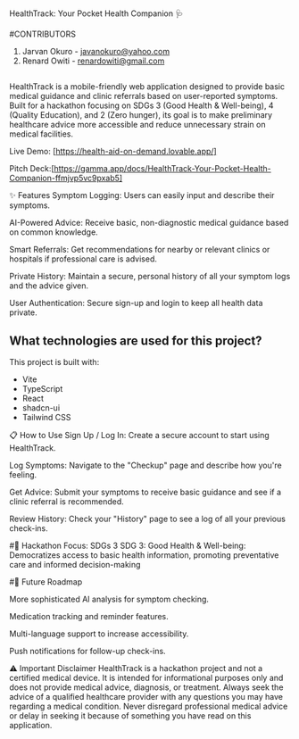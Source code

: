 HealthTrack: Your Pocket Health Companion 🩺

#CONTRIBUTORS

1. Jarvan Okuro - javanokuro@yahoo.com
2. Renard Owiti - renardowiti@gmail.com

##
HealthTrack is a mobile-friendly web application designed to provide basic medical guidance and clinic referrals based on user-reported symptoms. Built for a hackathon focusing on SDGs 3 (Good Health & Well-being), 4 (Quality Education), and 2 (Zero hunger), its goal is to make preliminary healthcare advice more accessible and reduce unnecessary strain on medical facilities.

Live Demo: [https://health-aid-on-demand.lovable.app/]

Pitch Deck:[https://gamma.app/docs/HealthTrack-Your-Pocket-Health-Companion-ffmjvp5vc9pxab5]

✨ Features Symptom Logging: Users can easily input and describe their symptoms.

AI-Powered Advice: Receive basic, non-diagnostic medical guidance based on common knowledge.

Smart Referrals: Get recommendations for nearby or relevant clinics or hospitals if professional care is advised.

Private History: Maintain a secure, personal history of all your symptom logs and the advice given.

User Authentication: Secure sign-up and login to keep all health data private.

## What technologies are used for this project?

This project is built with:

- Vite
- TypeScript
- React
- shadcn-ui
- Tailwind CSS

📋 How to Use Sign Up / Log In: Create a secure account to start using HealthTrack.

Log Symptoms: Navigate to the "Checkup" page and describe how you're feeling.

Get Advice: Submit your symptoms to receive basic guidance and see if a clinic referral is recommended.

Review History: Check your "History" page to see a log of all your previous check-ins.

#🎯 Hackathon Focus: SDGs 3 SDG 3: Good Health & Well-being: Democratizes access to basic health information, promoting preventative care and informed decision-making

#🔮 Future Roadmap

More sophisticated AI analysis for symptom checking.

Medication tracking and reminder features.

Multi-language support to increase accessibility.

Push notifications for follow-up check-ins.

⚠️ Important Disclaimer HealthTrack is a hackathon project and not a certified medical device. It is intended for informational purposes only and does not provide medical advice, diagnosis, or treatment. Always seek the advice of a qualified healthcare provider with any questions you may have regarding a medical condition. Never disregard professional medical advice or delay in seeking it because of something you have read on this application.
